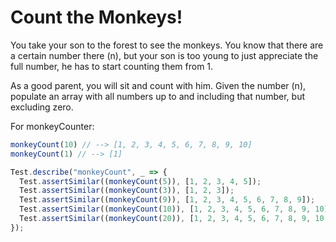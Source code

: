 # Count the Monkeys!



You take your son to the forest to see the monkeys. You know that there are a certain number there (n), but your son is too young to just appreciate the full number, he has to start counting them from 1.

As a good parent, you will sit and count with him. Given the number (n), populate an array with all numbers up to and including that number, but excluding zero.

For monkeyCounter:

```javascript
monkeyCount(10) // --> [1, 2, 3, 4, 5, 6, 7, 8, 9, 10]
monkeyCount(1) // --> [1]
```



```javascript
Test.describe("monkeyCount", _ => {
  Test.assertSimilar((monkeyCount(5)), [1, 2, 3, 4, 5]);
  Test.assertSimilar((monkeyCount(3)), [1, 2, 3]);
  Test.assertSimilar((monkeyCount(9)), [1, 2, 3, 4, 5, 6, 7, 8, 9]);
  Test.assertSimilar((monkeyCount(10)), [1, 2, 3, 4, 5, 6, 7, 8, 9, 10]);
  Test.assertSimilar((monkeyCount(20)), [1, 2, 3, 4, 5, 6, 7, 8, 9, 10, 11, 12, 13, 14, 15, 16, 17, 18, 19, 20]);
});
```

